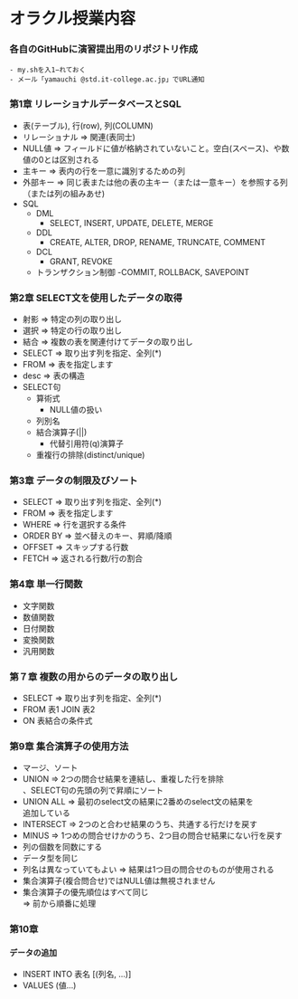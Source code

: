 # オラクル授業内容

### 各自のGitHubに演習提出用のリポジトリ作成
    - my.shを入1−れておく
    - メール「yamauchi @std.it-college.ac.jp」でURL通知

### 第1章 リレーショナルデータベースとSQL
- 表(テーブル), 行(row), 列(COLUMN)
- リレーショナル => 関連(表同士)
- NULL値 => フィールドに値が格納されていないこと。空白(スペース)、や数値の0とは区別される
- 主キー => 表内の行を一意に識別するための列
- 外部キー => 同じ表または他の表の主キー（または一意キー）を参照する列（または列の組みあせ)
- SQL
    - DML
        - SELECT, INSERT, UPDATE, DELETE, MERGE
    - DDL
        - CREATE, ALTER, DROP, RENAME, TRUNCATE, COMMENT
    - DCL
        - GRANT, REVOKE
    - トランザクション制御
        -COMMIT, ROLLBACK, SAVEPOINT

### 第2章 SELECT文を使用したデータの取得
- 射影 => 特定の列の取り出し
- 選択 => 特定の行の取り出し
- 結合 => 複数の表を関連付けてデータの取り出し
- SELECT => 取り出す列を指定、全列(*)
- FROM => 表を指定します
 - desc => 表の構造
 - SELECT句
    - 算術式
        - NULL値の扱い
    - 列別名
    - 結合演算子(||)
        - 代替引用符(q)演算子
    - 重複行の排除(distinct/unique)

### 第3章 データの制限及びソート
- SELECT => 取り出す列を指定、全列(*)
- FROM => 表を指定します
- WHERE => 行を選択する条件
- ORDER BY => 並べ替えのキー、昇順/降順
- OFFSET => スキップする行数
- FETCH => 返される行数/行の割合

### 第4章 単一行関数
- 文字関数
- 数値関数
- 日付関数
- 変換関数
- 汎用関数

### 第７章 複数の用からのデータの取り出し
- SELECT => 取り出す列を指定、全列(*)
- FROM 表1 JOIN 表2
- ON 表結合の条件式

### 第9章 集合演算子の使用方法
- マージ、ソート
- UNION => 2つの問合せ結果を連結し、重複した行を排除  
、SELECT句の先頭の列で昇順にソート
- UNION ALL => 最初のselect文の結果に2番めのselect文の結果を  
追加している
- INTERSECT => 2つのと合わせ結果のうち、共通する行だけを戻す
- MINUS => 1つめの問合せけかのうち、2つ目の問合せ結果にない行を戻す
- 列の個数を同数にする
- データ型を同じ
- 列名は異なっていてもよい => 結果は1つ目の問合せのものが使用される
- 集合演算子(複合問合せ)ではNULL値は無視されません
- 集合演算子の優先順位はすべて同じ  
  => 前から順番に処理

### 第10章
#### データの追加
- INSERT INTO 表名 [(列名, ...)] 
- VALUES (値...)